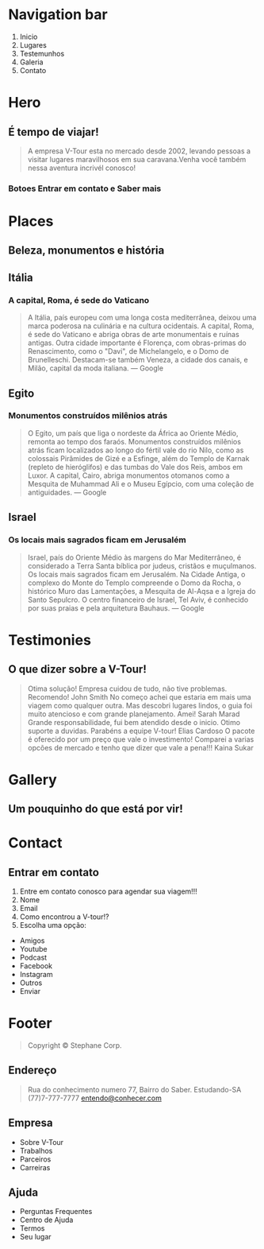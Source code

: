 # Navigation bar

1. Inicio
2. Lugares
3. Testemunhos
4. Galeria
5. Contato

# Hero

## É tempo de viajar!

> A empresa V-Tour esta no mercado desde 2002, levando pessoas a visitar
> lugares maravilhosos em sua caravana.Venha você também nessa aventura
> incrivél conosco!

### Botoes Entrar em contato e Saber mais

# Places

## Beleza, monumentos e história

## Itália

### A capital, Roma, é sede do Vaticano

> A Itália, país europeu com uma longa costa mediterrânea, deixou uma marca
> poderosa na culinária e na cultura ocidentais. A capital, Roma, é sede do
> Vaticano e abriga obras de arte monumentais e ruínas antigas. Outra cidade
> importante é Florença, com obras-primas do Renascimento, como o "Davi",
> de Michelangelo, e o Domo de Brunelleschi. Destacam-se também Veneza, a
> cidade dos canais, e Milão, capital da moda italiana. ― Google

## Egito

### Monumentos construídos milênios atrás

> O Egito, um país que liga o nordeste da África ao Oriente Médio, remonta
> ao tempo dos faraós. Monumentos construídos milênios atrás ficam localizados
> ao longo do fértil vale do rio Nilo, como as colossais Pirâmides de Gizé e
> a Esfinge, além do Templo de Karnak (repleto de hieróglifos) e das tumbas do
> Vale dos Reis, ambos em Luxor. A capital, Cairo, abriga monumentos otomanos
> como a Mesquita de Muhammad Ali e o Museu Egípcio, com uma coleção de
> antiguidades. ― Google

## Israel

### Os locais mais sagrados ficam em Jerusalém

> Israel, país do Oriente Médio às margens do Mar Mediterrâneo, é considerado
> a Terra Santa bíblica por judeus, cristãos e muçulmanos. Os locais mais sagrados
> ficam em Jerusalém. Na Cidade Antiga, o complexo do Monte do Templo compreende
> o Domo da Rocha, o histórico Muro das Lamentações, a Mesquita de Al-Aqsa e a
> Igreja do Santo Sepulcro. O centro financeiro de Israel, Tel Aviv, é conhecido
> por suas praias e pela arquitetura Bauhaus. ― Google

# Testimonies

## O que dizer sobre a V-Tour!

> Otima solução! Empresa cuidou de tudo, não tive problemas. Recomendo!
> John Smith
> No começo achei que estaria em mais uma viagem como qualquer outra. Mas descobri
> lugares lindos, o guia foi muito atencioso e com grande planejamento. Amei!
> Sarah Marad
> Grande responsabilidade, fui bem atendido desde o inicio. Otimo suporte a
> duvidas. Parabéns a equipe V-tour!
> Elias Cardoso
> O pacote é oferecido por um preço que vale o investimento! Comparei a varias
> opcões de mercado e tenho que dizer que vale a pena!!!
> Kaina Sukar

# Gallery

## Um pouquinho do que está por vir!

# Contact

## Entrar em contato

1. Entre em contato conosco para agendar sua viagem!!!
2. Nome
3. Email
4. Como encontrou a V-tour!?
5. Escolha uma opção:
* Amigos
* Youtube
* Podcast
* Facebook
* Instagram
* Outros
* Enviar

# Footer

> Copyright &copy; Stephane Corp.
## Endereço
> Rua do conhecimento numero 77, Bairro do Saber. Estudando-SA
> (77)7-777-7777
> entendo@conhecer.com
## Empresa
* Sobre V-Tour
* Trabalhos
* Parceiros
* Carreiras
## Ajuda
* Perguntas Frequentes
* Centro de Ajuda
* Termos
* Seu lugar
